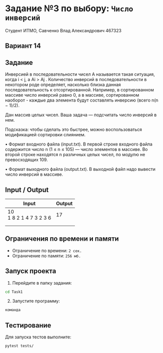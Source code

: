 # Задание №3 по выбору: `Число инверсий`
Студент ИТМО, Савченко Влад Александрович 467323

## Вариант 14

## Задание 
Инверсией в последовательности чисел A называется такая ситуация, когда
i < j, а Ai > Aj . Количество инверсий в последовательности в некотором роде определяет, насколько близка данная последовательность к отсортированной.
Например, в сортированном массиве число инверсий равно 0, а в массиве, сортированном наоборот - каждые два элемента будут составлять инверсию (всего
n(n − 1)/2).

Дан массив целых чисел. Ваша задача — подсчитать число инверсий в нем.

Подсказка: чтобы сделать это быстрее, можно воспользоваться модификацией
сортировки слиянием.

• Формат входного файла (input.txt). В первой строке входного файла содержится число n (1 ≤ n ≤ 105) — число элементов в массиве. Во второй
строке находятся n различных целых чисел, по модулю не превосходящих
109.

• Формат выходного файла (output.txt). В выходной файл надо вывести
число инверсий в массиве.



## Input / Output 

| Input                | Output            |
|----------------------|-------------------|
| 10<br>1 8 2 1 4 7 3 2 3 6  | 17                |
|                      |                   |
|                      |                   |

## Ограничения по времени и памяти

- Ограничение по времени: `2 сек.`
- Ограничение по памяти: `256 мб.`


## Запуск проекта
1. Перейдите в папку задания:
```bash
cd Task1
```

2. Запустите программу:
```bash
команда
```

## Тестирование
Для запуска тестов выполните:
```bash
pytest tests/
```

